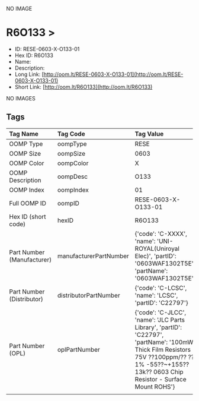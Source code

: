 


  
NO IMAGE  
# R6O133 > 

- ID: RESE-0603-X-O133-01
- Hex ID: R6O133
- Name: 
- Description: 
- Long Link: [http://oom.lt/RESE-0603-X-O133-01](http://oom.lt/RESE-0603-X-O133-01)
- Short Link: [http://oom.lt/R6O133](http://oom.lt/R6O133)
  
NO IMAGES  
## Tags
  

|Tag Name|Tag Code|Tag Value|
| :--- | :--- | :--- |
|OOMP Type|oompType|RESE|
|OOMP Size|oompSize|0603|
|OOMP Color|oompColor|X|
|OOMP Description|oompDesc|O133|
|OOMP Index|oompIndex|01|
|Full OOMP ID|oompID|RESE-0603-X-O133-01|
|Hex ID (short code)|hexID|R6O133|
|Part Number (Manufacturer)|manufacturerPartNumber|{'code': 'C-XXXX', 'name': 'UNI-ROYAL(Uniroyal Elec)', 'partID': '0603WAF1302T5E', 'partName': '0603WAF1302T5E'}|
|Part Number (Distributor)|distributorPartNumber|{'code': 'C-LCSC', 'name': 'LCSC', 'partID': 'C22797'}|
|Part Number (OPL)|oplPartNumber|{'code': 'C-JLCC', 'name': 'JLC Parts Library', 'partID': 'C22797', 'partName': '100mW Thick Film Resistors 75V ??100ppm/?? ??1% -55??~+155?? 13k?? 0603  Chip Resistor - Surface Mount ROHS'}|
||||

